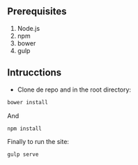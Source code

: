 ## Prerequisites

1. Node.js
2. npm
3. bower
4. gulp

## Intrucctions

- Clone de repo and in the root directory:
```sh
bower install
```

And

```sh
npm install
```

Finally to run the site:

```sh
gulp serve
```

